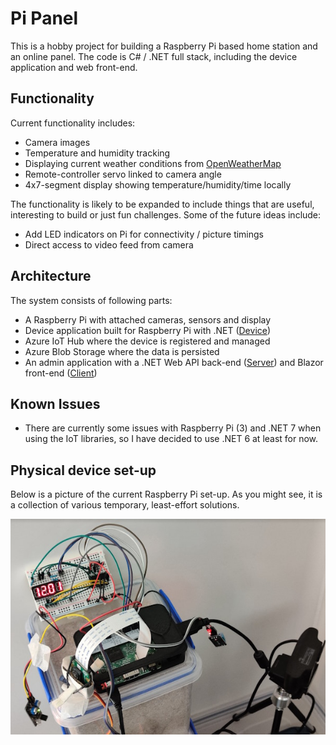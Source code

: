 # Pi Panel

This is a hobby project for building a Raspberry Pi based home station and
an online panel. The code is C# / .NET full stack, including the device
application and web front-end.

## Functionality

Current functionality includes:

- Camera images
- Temperature and humidity tracking
- Displaying current weather conditions from [OpenWeatherMap](https://openweathermap.org/api)
- Remote-controller servo linked to camera angle
- 4x7-segment display showing temperature/humidity/time locally

The functionality is likely to be expanded to include things that are useful,
interesting to build or just fun challenges. Some of the future ideas include:

- Add LED indicators on Pi for connectivity / picture timings
- Direct access to video feed from camera

## Architecture

The system consists of following parts:

- A Raspberry Pi with attached cameras, sensors and display
- Device application built for Raspberry Pi with .NET ([Device](./Device))
- Azure IoT Hub where the device is registered and managed
- Azure Blob Storage where the data is persisted
- An admin application with a .NET Web API back-end ([Server](./Device)) and Blazor front-end ([Client](./Device))

## Known Issues

- There are currently some issues with Raspberry Pi (3) and .NET 7 when
using the IoT libraries, so I have decided to use .NET 6 at least for now.

## Physical device set-up

Below is a picture of the current Raspberry Pi set-up. As you might see, it is a collection of various temporary, least-effort solutions.

![Raspberry Pi with attached cameras, sensors and a 4x7-segment display](./raspi_mess.jpg)